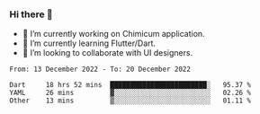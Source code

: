 ### Hi there 👋

<!--
**devcat37/devcat37** is a ✨ _special_ ✨ repository because its `README.md` (this file) appears on your GitHub profile.-->


- 🔭 I’m currently working on Chimicum application.
- 🌱 I’m currently learning Flutter/Dart.
- 👯 I’m looking to collaborate with UI designers.
<!-- - 🤔 I’m looking for help with ... -->

<!--START_SECTION:waka-->

```text
From: 13 December 2022 - To: 20 December 2022

Dart     18 hrs 52 mins  ████████████████████████░   95.37 %
YAML     26 mins         ▓░░░░░░░░░░░░░░░░░░░░░░░░   02.26 %
Other    13 mins         ▒░░░░░░░░░░░░░░░░░░░░░░░░   01.11 %
```

<!--END_SECTION:waka-->
